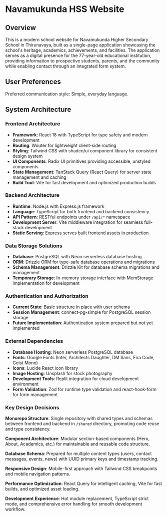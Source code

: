 # Navamukunda HSS Website

## Overview

This is a modern school website for Navamukunda Higher Secondary School in Thirunavaya, built as a single-page application showcasing the school's heritage, academics, achievements, and facilities. The application serves as a digital presence for the 77-year-old educational institution, providing information to prospective students, parents, and the community while enabling contact through an integrated form system.

## User Preferences

Preferred communication style: Simple, everyday language.

## System Architecture

### Frontend Architecture
- **Framework**: React 18 with TypeScript for type safety and modern development
- **Routing**: Wouter for lightweight client-side routing
- **Styling**: Tailwind CSS with shadcn/ui component library for consistent design system
- **UI Components**: Radix UI primitives providing accessible, unstyled components
- **State Management**: TanStack Query (React Query) for server state management and caching
- **Build Tool**: Vite for fast development and optimized production builds

### Backend Architecture
- **Runtime**: Node.js with Express.js framework
- **Language**: TypeScript for both frontend and backend consistency
- **API Pattern**: RESTful endpoints under `/api/*` namespace
- **Development Server**: Vite middleware integration for seamless full-stack development
- **Static Serving**: Express serves built frontend assets in production

### Data Storage Solutions
- **Database**: PostgreSQL with Neon serverless database hosting
- **ORM**: Drizzle ORM for type-safe database operations and migrations
- **Schema Management**: Drizzle Kit for database schema migrations and management
- **Temporary Storage**: In-memory storage interface with MemStorage implementation for development

### Authentication and Authorization
- **Current State**: Basic structure in place with user schema
- **Session Management**: connect-pg-simple for PostgreSQL session storage
- **Future Implementation**: Authentication system prepared but not yet implemented

### External Dependencies
- **Database Hosting**: Neon serverless PostgreSQL database
- **Fonts**: Google Fonts (Inter, Architects Daughter, DM Sans, Fira Code, Geist Mono)
- **Icons**: Lucide React icon library
- **Image Hosting**: Unsplash for stock photography
- **Development Tools**: Replit integration for cloud development environment
- **Form Validation**: Zod for runtime type validation and react-hook-form for form management

### Key Design Decisions

**Monorepo Structure**: Single repository with shared types and schemas between frontend and backend in `/shared` directory, promoting code reuse and type consistency.

**Component Architecture**: Modular section-based components (Hero, About, Academics, etc.) for maintainable and reusable code structure.

**Database Schema**: Prepared for multiple content types (users, contact messages, events, news) with UUID primary keys and timestamp tracking.

**Responsive Design**: Mobile-first approach with Tailwind CSS breakpoints and mobile navigation patterns.

**Performance Optimization**: React Query for intelligent caching, Vite for fast builds, and optimized asset loading.

**Development Experience**: Hot module replacement, TypeScript strict mode, and comprehensive error handling for smooth development workflow.